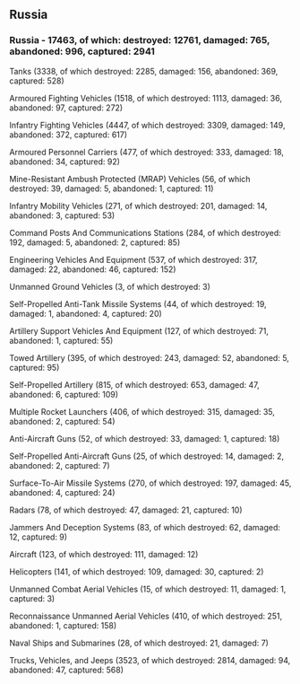
 
 ## Russia
 
 ### Russia - 17463, of which: destroyed: 12761, damaged: 765, abandoned: 996, captured: 2941

 

 

 Tanks (3338, of which destroyed: 2285, damaged: 156, abandoned: 369, captured: 528)

 Armoured Fighting Vehicles (1518, of which destroyed: 1113, damaged: 36, abandoned: 97, captured: 272)

 Infantry Fighting Vehicles (4447, of which destroyed: 3309, damaged: 149, abandoned: 372, captured: 617)

 Armoured Personnel Carriers (477, of which destroyed: 333, damaged: 18, abandoned: 34, captured: 92)

 Mine-Resistant Ambush Protected (MRAP) Vehicles (56, of which destroyed: 39, damaged: 5, abandoned: 1, captured: 11)

 Infantry Mobility Vehicles (271, of which destroyed: 201, damaged: 14, abandoned: 3, captured: 53)

 Command Posts And Communications Stations (284, of which destroyed: 192, damaged: 5, abandoned: 2, captured: 85)

 Engineering Vehicles And Equipment (537, of which destroyed: 317, damaged: 22, abandoned: 46, captured: 152)

 Unmanned Ground Vehicles (3, of which destroyed: 3)

 Self-Propelled Anti-Tank Missile Systems (44, of which destroyed: 19, damaged: 1, abandoned: 4, captured: 20)

 Artillery Support Vehicles And Equipment (127, of which destroyed: 71, abandoned: 1, captured: 55)

 Towed Artillery (395, of which destroyed: 243, damaged: 52, abandoned: 5, captured: 95)

 Self-Propelled Artillery (815, of which destroyed: 653, damaged: 47, abandoned: 6, captured: 109)

 Multiple Rocket Launchers (406, of which destroyed: 315, damaged: 35, abandoned: 2, captured: 54)

 Anti-Aircraft Guns (52, of which destroyed: 33, damaged: 1, captured: 18)

 Self-Propelled Anti-Aircraft Guns (25, of which destroyed: 14, damaged: 2, abandoned: 2, captured: 7)

 Surface-To-Air Missile Systems (270, of which destroyed: 197, damaged: 45, abandoned: 4, captured: 24)

 Radars (78, of which destroyed: 47, damaged: 21, captured: 10)

 Jammers And Deception Systems (83, of which destroyed: 62, damaged: 12, captured: 9)

 Aircraft (123, of which destroyed: 111, damaged: 12)

 Helicopters (141, of which destroyed: 109, damaged: 30, captured: 2)

 Unmanned Combat Aerial Vehicles (15, of which destroyed: 11, damaged: 1, captured: 3)

 Reconnaissance Unmanned Aerial Vehicles (410, of which destroyed: 251, abandoned: 1, captured: 158)

 Naval Ships and Submarines (28, of which destroyed: 21, damaged: 7)

 Trucks, Vehicles, and Jeeps (3523, of which destroyed: 2814, damaged: 94, abandoned: 47, captured: 568)

